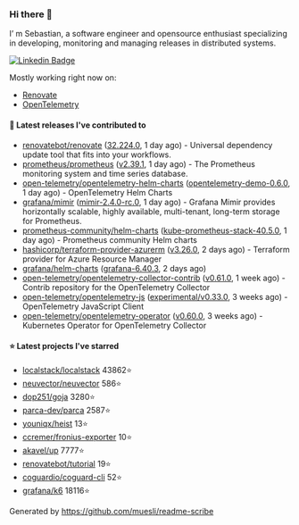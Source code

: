 ### Hi there 👋

I’ m Sebastian, a software engineer and opensource enthusiast specializing in developing, monitoring and managing releases in distributed systems.

[![Linkedin Badge](https://img.shields.io/badge/-LinkedIn-blue?style=flat&logo=Linkedin&logoColor=white&link=https://www.linkedin.com/in/sebastian-poxhofer/)](https://www.linkedin.com/in/sebastian-poxhofer/)

Mostly working right now on:
- [Renovate](https://github.com/renovatebot/renovate)
- [OpenTelemetry](https://github.com/open-telemetry)



#### 🚀 Latest releases I've contributed to

- [renovatebot/renovate](https://github.com/renovatebot/renovate) ([32.224.0](https://github.com/renovatebot/renovate/releases/tag/32.224.0), 1 day ago) - Universal dependency update tool that fits into your workflows.
- [prometheus/prometheus](https://github.com/prometheus/prometheus) ([v2.39.1](https://github.com/prometheus/prometheus/releases/tag/v2.39.1), 1 day ago) - The Prometheus monitoring system and time series database.
- [open-telemetry/opentelemetry-helm-charts](https://github.com/open-telemetry/opentelemetry-helm-charts) ([opentelemetry-demo-0.6.0](https://github.com/open-telemetry/opentelemetry-helm-charts/releases/tag/opentelemetry-demo-0.6.0), 1 day ago) - OpenTelemetry Helm Charts
- [grafana/mimir](https://github.com/grafana/mimir) ([mimir-2.4.0-rc.0](https://github.com/grafana/mimir/releases/tag/mimir-2.4.0-rc.0), 1 day ago) - Grafana Mimir provides horizontally scalable, highly available, multi-tenant, long-term storage for Prometheus.
- [prometheus-community/helm-charts](https://github.com/prometheus-community/helm-charts) ([kube-prometheus-stack-40.5.0](https://github.com/prometheus-community/helm-charts/releases/tag/kube-prometheus-stack-40.5.0), 1 day ago) - Prometheus community Helm charts
- [hashicorp/terraform-provider-azurerm](https://github.com/hashicorp/terraform-provider-azurerm) ([v3.26.0](https://github.com/hashicorp/terraform-provider-azurerm/releases/tag/v3.26.0), 2 days ago) - Terraform provider for Azure Resource Manager
- [grafana/helm-charts](https://github.com/grafana/helm-charts) ([grafana-6.40.3](https://github.com/grafana/helm-charts/releases/tag/grafana-6.40.3), 2 days ago)
- [open-telemetry/opentelemetry-collector-contrib](https://github.com/open-telemetry/opentelemetry-collector-contrib) ([v0.61.0](https://github.com/open-telemetry/opentelemetry-collector-contrib/releases/tag/v0.61.0), 1 week ago) - Contrib repository for the OpenTelemetry Collector
- [open-telemetry/opentelemetry-js](https://github.com/open-telemetry/opentelemetry-js) ([experimental/v0.33.0](https://github.com/open-telemetry/opentelemetry-js/releases/tag/experimental%2Fv0.33.0), 3 weeks ago) - OpenTelemetry JavaScript Client
- [open-telemetry/opentelemetry-operator](https://github.com/open-telemetry/opentelemetry-operator) ([v0.60.0](https://github.com/open-telemetry/opentelemetry-operator/releases/tag/v0.60.0), 3 weeks ago) - Kubernetes Operator for OpenTelemetry Collector

#### ⭐ Latest projects I've starred

- [localstack/localstack](https://github.com/localstack/localstack) 43862⭐
- [neuvector/neuvector](https://github.com/neuvector/neuvector) 586⭐
- [dop251/goja](https://github.com/dop251/goja) 3280⭐
- [parca-dev/parca](https://github.com/parca-dev/parca) 2587⭐
- [youniqx/heist](https://github.com/youniqx/heist) 13⭐
- [ccremer/fronius-exporter](https://github.com/ccremer/fronius-exporter) 10⭐
- [akavel/up](https://github.com/akavel/up) 7777⭐
- [renovatebot/tutorial](https://github.com/renovatebot/tutorial) 19⭐
- [coguardio/coguard-cli](https://github.com/coguardio/coguard-cli) 52⭐
- [grafana/k6](https://github.com/grafana/k6) 18116⭐



Generated by https://github.com/muesli/readme-scribe
